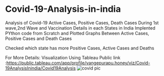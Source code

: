 # Covid-19-Analysis-in-india

Analysis of Covid-19 Active Cases, Positive Cases, Death Cases During 1st wave,2nd Wave and Vaccination Details in each States in India
Implented PYthon code from Scratch and Plotted Graphs  Between Active Cases, Positive Cases and Death Cases

Checked which state has more  Positive Cases, Active Cases and Deaths 

For More Details:
Visualization Using Tableau Public link :https://public.tableau.com/app/profile/vangepurapu.honey/viz/Covid-19AnalysisInindia/Covid19Analysis
![covid pic](https://user-images.githubusercontent.com/84119791/184503931-9af38b88-02b1-4d76-bd9c-788e4cf52be4.jpg)

